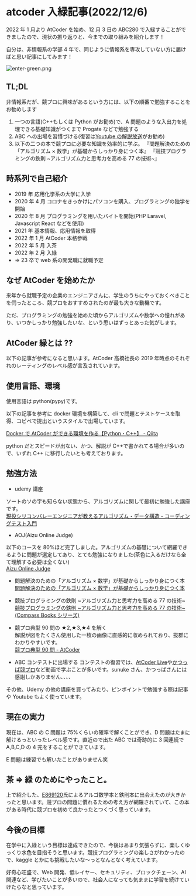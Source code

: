 # atcoder 入緑記事(2022/12/6)

2022 年 1 月より AtCoder を始め、12 月 3 日の ABC280 で入緑することができましたので、現状の振り返りと、今までの取り組みを紹介します！

自分は、非情報系の学部 4 年で、同じように情報系を専攻していない方に届けばと思い記事にしてみます！

![enter-green.png](assets/enter-green.png)

## TL;DL

非情報系だが、競プロに興味があるという方には、以下の順番で勉強することをお勧めします

1. 一つの言語(C++もしくは Python がお勧め)で、A 問題のような入出力を処理できる基礎知識がつくまで Progate などで勉強する
2. ABC への出場を習慣づける(復習は[Youtube の解説放送](https://www.youtube.com/@AtCoderLive)がお勧め)
3. 以下の二つの本で競プロに必要な知識を効率的に学ぶ。
   『問題解決のための「アルゴリズム × 数学」が基礎からしっかり身につく本』
   『競技プログラミングの鉄則 \~アルゴリズム力と思考力を高める 77 の技術\~』

## 時系列で自己紹介

- 2019 年 応用化学系の大学に入学
- 2020 年 4 月 コロナをきっかけにパソコンを購入、プログラミングの独学を開始
- 2020 年 8 月 プログラミングを用いたバイトを開始(PHP Laravel, Javascript React などを使用)
- 2021 年 基本情報、応用情報を取得
- 2022 年 1 月 AtCoder 本格参戦
- 2022 年 5 月 入茶
- 2022 年 2 月 入緑
- ⇒ 23 卒で web 系の開発職に就職予定

## なぜ AtCoder を始めたか

来年から就職予定の企業のエンジニアさんに、学生のうちにやっておくべきことを伺ったところ、競プロをおすすめされたのが最も大きな動機です。

ただ、プログラミングの勉強を始めた頃からアルゴリズムや数学への憧れがあり、いつかしっかり勉強したいな、という思いはずっとあった気がします。

## AtCoder 緑とは ??

以下の記事が参考になると思います。AtCoder 高橋社長の 2019 年時点のそれぞれのレーティングのレベル感が言及されています。

[](https://chokudai.hatenablog.com/entry/2019/02/11/155904)

## 使用言語、環境

使用言語は python(pypy)です。

以下の記事を参考に docker 環境を構築して、cli で問題とテストケースを取得、コピペで提出というスタイルで出場しています。

[Docker で AtCoder ができる環境を作る【Python・C++】 - Qiita](https://qiita.com/hinamimi/items/b3dd159f956628cebdbb)

python だとスピードが出ない、かつ、解説が C++で書かれてる場合が多いので、いずれ C++ に移行したいとも考えております。

## 勉強方法

- udemy 講座

ソートのソの字も知らない状態から、アルゴリズムに関して最初に勉強した講座です。  
[現役シリコンバレーエンジニアが教えるアルゴリズム・データ構造・コーディングテスト入門](https://www.udemy.com/course/python-algo/)

- AOJ(Aizu Online Judge)

以下のコースを 80%ほど完了しました。アルゴリズムの基礎について網羅できるように問題が選定してあり、とても勉強になりました(茶色に入るだけなら全て理解する必要は全くない)  
[Aizu Online Judge](https://onlinejudge.u-aizu.ac.jp/courses/lesson/1/ALDS1/1)

- 問題解決のための「アルゴリズム × 数学」が基礎からしっかり身につく本  
  [問題解決のための「アルゴリズム × 数学」が基礎からしっかり身につく本](https://www.amazon.co.jp/%E5%95%8F%E9%A1%8C%E8%A7%A3%E6%B1%BA%E3%81%AE%E3%81%9F%E3%82%81%E3%81%AE%E3%80%8C%E3%82%A2%E3%83%AB%E3%82%B4%E3%83%AA%E3%82%BA%E3%83%A0%C3%97%E6%95%B0%E5%AD%A6%E3%80%8D%E3%81%8C%E5%9F%BA%E7%A4%8E%E3%81%8B%E3%82%89%E3%81%97%E3%81%A3%E3%81%8B%E3%82%8A%E8%BA%AB%E3%81%AB%E3%81%A4%E3%81%8F%E6%9C%AC-%E7%B1%B3%E7%94%B0-%E5%84%AA%E5%B3%BB/dp/4297125218)

- 競技プログラミングの鉄則 \~アルゴリズム力と思考力を高める 77 の技術\~  
  [競技プログラミングの鉄則 \~アルゴリズム力と思考力を高める 77 の技術\~ (Compass Books シリーズ)](https://www.amazon.co.jp/%E7%AB%B6%E6%8A%80%E3%83%97%E3%83%AD%E3%82%B0%E3%83%A9%E3%83%9F%E3%83%B3%E3%82%B0%E3%81%AE%E9%89%84%E5%89%87-%E3%82%A2%E3%83%AB%E3%82%B4%E3%83%AA%E3%82%BA%E3%83%A0%E5%8A%9B%E3%81%A8%E6%80%9D%E8%80%83%E5%8A%9B%E3%82%92%E9%AB%98%E3%82%81%E3%82%8B77%E3%81%AE%E6%8A%80%E8%A1%93-Compass-Books%E3%82%B7%E3%83%AA%E3%83%BC%E3%82%BA-%E7%B1%B3%E7%94%B0/dp/483997750X)

- 競プロ典型 90 問の ★2,★3,★4 を解く  
  解説が図をたくさん使用した一枚の画像に直感的に収められており、抜群にわかりやすいです。  
  [競プロ典型 90 問 - AtCoder](https://atcoder.jp/contests/typical90/)

- ABC コンテストに出場する
  コンテストの復習では、[AtCoder Live](https://www.youtube.com/@AtCoderLive)や[かつっぱ競プロ](https://www.youtube.com/@user-xv5cr2lx3t)など動画で学ぶことが多いです。sunuke さん、かつっぱさんには感謝しかありません、、、、

その他、Udemy の他の講座を買ってみたり、ピンポイントで勉強する際は記事や Youtube もよく使っています。

## 現在の実力

現在は、ABC の C 問題は 75%くらいの確率で解くことができ、D 問題はたまに解けるっといったレベル感です。直近ので出た ABC では奇跡的に 3 回連続で A,B,C,D の 4 完をすることができています。

E 問題は練習でも解いたことがありません笑

## 茶 ⇒ 緑 のためにやったこと。

上で紹介した、[E869120](https://twitter.com/e869120)氏によるアルゴ数学本と鉄則本に出会えたのが大きかったと思います。競プロの問題に慣れるための考え方が網羅されていて、この本がある時代に競プロを初めて良かったとつくづく思っています。

## 今後の目標

在学中に入緑という目標は達成できたので、今後はあまり気張らずに、楽しくゆっくり水色を目指そうと思います。競技プログラミングの楽しさがわかったので、kaggle とかにも挑戦したいな〜っとなんとなく考えています。

好奇心旺盛で、Web 開発、低レイヤー、セキュリティ、ブロックチェーン、AI 関連など、学びたいことが多いので、社会人になっても気ままに学習を続けていけたらなと思っています。
